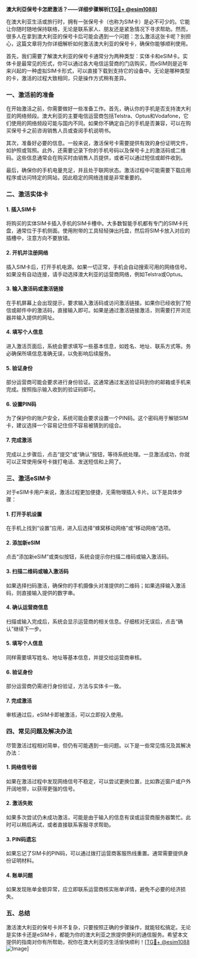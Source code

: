 **澳大利亞保号卡怎麽激活？——详细步骤解析[[TG💪+ @esim1088](https://t.me/s/esim1088)]**

在澳大利亚生活或旅行时，拥有一张保号卡（也称为SIM卡）是必不可少的。它能让你随时随地保持联络，无论是联系家人、朋友还是紧急情况下寻求帮助。然而，很多人在拿到澳大利亚的保号卡后可能会遇到一个问题：怎么激活这张卡呢？别担心，这篇文章将为你详细解析如何激活澳大利亚的保号卡，确保你能够顺利使用。

首先，我们需要了解澳大利亚的保号卡通常分为两种类型：实体卡和eSIM卡。实体卡是最常见的形式，你可以通过各大电信运营商的门店购买，而eSIM则是近年来兴起的一种虚拟SIM卡形式，可以直接下载到支持它的设备中。无论是哪种类型的卡，激活的过程大致相同，只是操作方式稍有差异。

### 一、激活前的准备

在开始激活之前，你需要做好一些准备工作。首先，确认你的手机是否支持澳大利亚的网络频段。澳大利亚的主要电信运营商包括Telstra、Optus和Vodafone，它们使用的网络频段可能与国内不同。如果你不确定自己的手机是否兼容，可以在购买保号卡之前咨询销售人员或查阅手机说明书。

其次，准备好必要的信息。一般来说，激活保号卡需要提供有效的身份证明文件，如护照或驾照。此外，还需要记录下你的手机号码以及保号卡上的激活码或二维码。这些信息通常会在购买时由销售人员提供，或者可以通过短信或邮件收到。

最后，确保你的手机电量充足，并且处于联网状态。激活过程中可能需要下载应用程序或访问特定的网站，因此稳定的网络连接是非常重要的。

### 二、激活实体卡

#### 1. 插入SIM卡

将购买的实体SIM卡插入手机的SIM卡槽中。大多数智能手机都有专门的SIM卡托盘，通常位于手机侧面。使用附带的工具轻轻弹出托盘，然后将SIM卡放入对应的插槽中，注意方向不要放错。

#### 2. 开机并注册网络

插入SIM卡后，打开手机电源。如果一切正常，手机会自动搜索可用的网络信号。如果没有自动连接，请手动选择澳大利亚的运营商网络，例如Telstra或Optus。

#### 3. 输入激活码或激活链接

在手机屏幕上会出现提示，要求输入激活码或访问激活链接。如果你已经收到了短信或邮件中的激活码，直接输入即可。如果是通过激活链接激活，则需要打开浏览器并输入提供的网址。

#### 4. 填写个人信息

进入激活页面后，系统会要求填写一些基本信息，如姓名、地址、联系方式等。务必确保所填信息准确无误，以免影响后续服务。

#### 5. 验证身份

部分运营商可能会要求进行身份验证。这通常通过发送验证码到你的邮箱或手机来完成。按照指示输入收到的验证码即可。

#### 6. 设置PIN码

为了保护你的账户安全，系统可能会要求设置一个PIN码。这个密码用于解锁SIM卡，建议选择一个容易记住但不容易被猜到的组合。

#### 7. 完成激活

完成以上步骤后，点击“提交”或“确认”按钮，等待系统处理。一旦激活成功，你就可以正常使用保号卡拨打电话、发送短信和上网了。

### 三、激活eSIM卡

对于eSIM卡用户来说，激活过程更加便捷，无需物理插入卡片。以下是具体步骤：

#### 1. 打开手机设置

在手机上找到“设置”应用，进入后选择“蜂窝移动网络”或“移动网络”选项。

#### 2. 添加新eSIM

点击“添加新eSIM”或类似按钮，系统会提示你扫描二维码或输入激活码。

#### 3. 扫描二维码或输入激活码

如果选择扫码激活，确保你的手机摄像头对准提供的二维码；如果选择输入激活码，则直接输入提供的数字串。

#### 4. 确认运营商信息

扫描或输入完成后，系统会显示运营商的相关信息。仔细核对无误后，点击“确认”继续下一步。

#### 5. 填写个人信息

同样需要填写姓名、地址等基本信息，并提交给运营商审核。

#### 6. 验证身份

部分运营商仍需进行身份验证，方法与实体卡一致。

#### 7. 完成激活

审核通过后，eSIM卡即被激活，可以立即投入使用。

### 四、常见问题及解决办法

尽管激活过程相对简单，但仍有可能遇到一些问题。以下是一些常见情况及其解决办法：

#### 1. 网络信号弱

如果在激活过程中发现网络信号不稳定，可以尝试更换位置，比如靠近窗户或户外开阔地带，以获得更强的信号。

#### 2. 激活失败

如果多次尝试仍未成功激活，可能是由于输入的信息有误或运营商服务器繁忙。此时可以稍后再试，或者直接联系客服寻求帮助。

#### 3. PIN码遗忘

如果忘记了SIM卡的PIN码，可以通过拨打运营商客服热线重置。通常需要提供身份证明材料。

#### 4. 账单问题

如果发现账单金额异常，应立即联系运营商核实账单详情，避免不必要的经济损失。

### 五、总结

激活澳大利亚的保号卡并不复杂，只要按照正确的步骤操作，就能轻松搞定。无论是实体卡还是eSIM卡，都能为你的澳大利亚之旅提供便利的通信服务。希望本文提供的指南对你有所帮助，祝你在澳大利亚的生活愉快顺利！[[TG💪+ @esim1088](https://t.me/s/esim1088) ![Image](https://i.postimg.cc/4NQfJmqS/Snipaste-2025-05-13-00-14-12.png)]